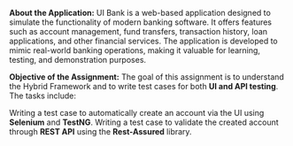 **About the Application:**
UI Bank is a web-based application designed to simulate the functionality of modern banking software. It offers features such as account management, fund transfers, transaction history, loan applications, and other financial services. The application is developed to mimic real-world banking operations, making it valuable for learning, testing, and demonstration purposes.

**Objective of the Assignment:**
The goal of this assignment is to understand the Hybrid Framework and to write test cases for both **UI and API testing**. The tasks include:

Writing a test case to automatically create an account via the UI using **Selenium** and **TestNG**.
Writing a test case to validate the created account through **REST API** using the **Rest-Assured** library.
